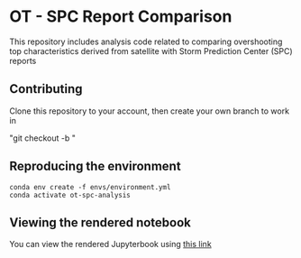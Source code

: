 # OT - SPC Report Comparison

This repository includes analysis code related to comparing overshooting top characteristics derived from satellite with Storm Prediction Center (SPC) reports

## Contributing
Clone this repository to your account, then create your own branch to work in

"git checkout -b <nameofyourbranch>"


## Reproducing the environment

```
conda env create -f envs/environment.yml
conda activate ot-spc-analysis
```

## Viewing the rendered notebook
You can view the rendered Jupyterbook using [this link](https://mgrover1.github.io/ot-spc-report-comparison)

